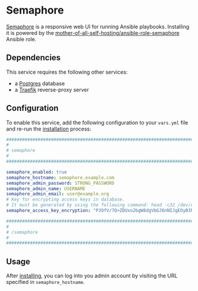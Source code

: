 # Semaphore

[Semaphore](https://www.ansible-semaphore.com/) is a responsive web UI for running Ansible playbooks. Installing it is powered by the [mother-of-all-self-hosting/ansible-role-semaphore](https://github.com/mother-of-all-self-hosting/ansible-role-semaphore) Ansible role.

## Dependencies

This service requires the following other services:

- a [Postgres](postgres.md) database
- a [Traefik](traefik.md) reverse-proxy server


## Configuration

To enable this service, add the following configuration to your `vars.yml` file and re-run the [installation](../installing.md) process:

```yaml
########################################################################
#                                                                      #
# semaphore                                                            #
#                                                                      #
########################################################################

semaphore_enabled: true
semaphore_hostname: semaphore.example.com
semaphore_admin_password: STRONG_PASSWORD
semaphore_admin_name: USERNAME
semaphore_admin_email: user@example.org
# Key for encrypting access keys in database.
# It must be generated by using the following command: head -c32 /dev/urandom | base64
semaphore_access_key_encryption: "PJOfV/7Q+ZDUxo2bgW8dgVbGJ6nNIJgEOyB3hcnVVz4="

########################################################################
#                                                                      #
# /semaphore                                                           #
#                                                                      #
########################################################################
```


## Usage

After [installing](../installing.md), you can log into you admin account by visiting the URL specified in `semaphore_hostname`.
